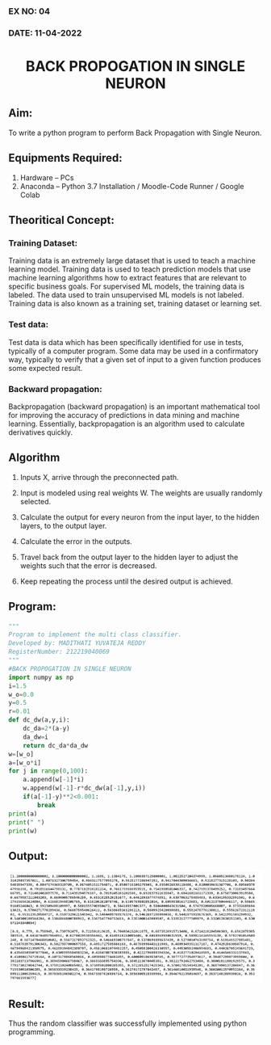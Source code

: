 ### EX NO: 04
### DATE: 11-04-2022
# <p align="center">BACK PROPOGATION IN SINGLE NEURON</p>

## Aim:
To write a python program to perform Back Propagation with Single Neuron.

## Equipments Required:
1. Hardware – PCs
2. Anaconda – Python 3.7 Installation / Moodle-Code Runner / Google Colab

## Theoritical Concept:
### Training Dataset:
Training data is an extremely large dataset that is used to teach a machine learning model.
Training data is used to teach prediction models that use machine learning algorithms how to
extract features that are relevant to specific business goals. For supervised ML models, the
training data is labeled. The data used to train unsupervised ML models is not labeled. Training
data is also known as a training set, training dataset or learning set.
### Test data:
Test data is data which has been specifically identified for use in tests, typically of a
computer program. Some data may be used in a confirmatory way, typically to verify that a
given set of input to a given function produces some expected result.
### Backward propagation:
Backpropagation (backward propagation) is an important mathematical tool for
improving the accuracy of predictions in data mining and machine learning. Essentially,
backpropagation is an algorithm used to calculate derivatives quickly.




## Algorithm
1. Inputs X, arrive through the preconnected path.

2. Input is modeled using real weights W. The weights are usually randomly selected.
3. Calculate the output for every neuron from the input layer, to the hidden layers, to
the output layer.
4. Calculate the error in the outputs.
5. Travel back from the output layer to the hidden layer to adjust the weights such
that the error is decreased.
6. Keep repeating the process until the desired output is achieved.


## Program:
```python
"""
Program to implement the multi class classifier.
Developed by: MADITHATI YUVATEJA REDDY
RegisterNumber: 212219040069
"""
#BACK PROPOGATION IN SINGLE NEURON
import numpy as np
i=1.5
w_o=0.0
y=0.5
r=0.01
def dc_dw(a,y,i):
    dc_da=2*(a-y)
    da_dw=i
    return dc_da*da_dw
w=[w_o]
a=[w_o*i]
for j in range(0,100):
    a.append(w[-1]*i)
    w.append(w[-1]-r*dc_dw(a[-1],y,i))
    if(a[-1]-y)**2<0.001:
        break
print(a)
print(" ")
print(w)

```

## Output:
![BACKPROPAGATION IN SINGLE NEURON](output.jpg)


## Result:
Thus the random classifier was successfully implemented using python programming.
